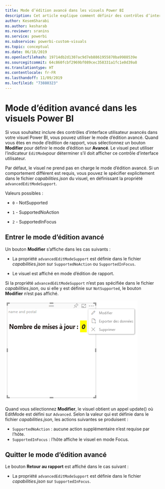 ```yaml
---
title: Mode d’édition avancé dans les visuels Power BI
description: Cet article explique comment définir des contrôles d’interface utilisateur avancés dans les visuels Power BI.
author: KesemSharabi
ms.author: kesharab
ms.reviewer: sranins
ms.service: powerbi
ms.subservice: powerbi-custom-visuals
ms.topic: conceptual
ms.date: 06/18/2019
ms.openlocfilehash: 19714db2d1307ac9d7eb8861955870ba9988539e
ms.sourcegitcommit: 64c860fcbf2969bf089cec358331a1fc1e0d39a8
ms.translationtype: HT
ms.contentlocale: fr-FR
ms.lasthandoff: 11/09/2019
ms.locfileid: "73880323"
---
```

# <a name="advanced-edit-mode-in-power-bi-visuals"></a>Mode d’édition avancé dans les visuels Power BI

Si vous souhaitez inclure des contrôles d’interface utilisateur avancés dans votre visuel Power BI, vous pouvez utiliser le mode d’édition avancé. Quand vous êtes en mode d’édition de rapport, vous sélectionnez un bouton **Modifier** pour définir le mode d’édition sur **Avancé**. Le visuel peut utiliser l’indicateur `EditMode`pour déterminer s’il doit afficher ce contrôle d’interface utilisateur.

Par défaut, le visuel ne prend pas en charge le mode d’édition avancé. Si un comportement différent est requis, vous pouvez le spécifier explicitement dans le fichier *capabilities.json* du visuel, en définissant la propriété `advancedEditModeSupport`.

Valeurs possibles :

- `0` - NotSupported

- `1` - SupportedNoAction

- `2` - SupportedInFocus

## <a name="enter-advanced-edit-mode"></a>Entrer le mode d’édition avancé

Un bouton **Modifier** s’affiche dans les cas suivants :

* La propriété `advancedEditModeSupport` est définie dans le fichier *capabilities.json* sur `SupportedNoAction` ou `SupportedInFocus`.

* Le visuel est affiché en mode d’édition de rapport.

Si la propriété `advancedEditModeSupport` n’est pas spécifiée dans le fichier *capabilities.json*, ou si elle y est définie sur `NotSupported`, le bouton **Modifier** n’est pas affiché.

![Passer au mode Édition](./media/edit-mode.png)

Quand vous sélectionnez **Modifier**, le visuel obtient un appel update() où EditMode est défini sur `Advanced`. Selon la valeur qui est définie dans le fichier *capabilities.json*, les actions suivantes se produisent :

* `SupportedNoAction` : aucune action supplémentaire n’est requise par l’hôte.
* `SupportedInFocus` : l’hôte affiche le visuel en mode Focus.

## <a name="exit-advanced-edit-mode"></a>Quitter le mode d’édition avancé

Le bouton **Retour au rapport** est affiché dans le cas suivant :

* La propriété `advancedEditModeSupport` est définie dans le fichier *capabilities.json* sur `SupportedInFocus`.
